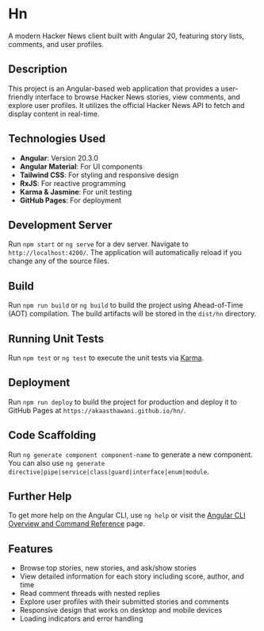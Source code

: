 # Hn

A modern Hacker News client built with Angular 20, featuring story lists, comments, and user profiles.

## Description

This project is an Angular-based web application that provides a user-friendly interface to browse Hacker News stories, view comments, and explore user profiles. It utilizes the official Hacker News API to fetch and display content in real-time.

## Technologies Used

- **Angular**: Version 20.3.0
- **Angular Material**: For UI components
- **Tailwind CSS**: For styling and responsive design
- **RxJS**: For reactive programming
- **Karma & Jasmine**: For unit testing
- **GitHub Pages**: For deployment

## Development Server

Run `npm start` or `ng serve` for a dev server. Navigate to `http://localhost:4200/`. The application will automatically reload if you change any of the source files.

## Build

Run `npm run build` or `ng build` to build the project using Ahead-of-Time (AOT) compilation. The build artifacts will be stored in the `dist/hn` directory.

## Running Unit Tests

Run `npm test` or `ng test` to execute the unit tests via [Karma](https://karma-runner.github.io).

## Deployment

Run `npm run deploy` to build the project for production and deploy it to GitHub Pages at `https://akaasthawani.github.io/hn/`.

## Code Scaffolding

Run `ng generate component component-name` to generate a new component. You can also use `ng generate directive|pipe|service|class|guard|interface|enum|module`.

## Further Help

To get more help on the Angular CLI, use `ng help` or visit the [Angular CLI Overview and Command Reference](https://angular.io/cli) page.

## Features

- Browse top stories, new stories, and ask/show stories
- View detailed information for each story including score, author, and time
- Read comment threads with nested replies
- Explore user profiles with their submitted stories and comments
- Responsive design that works on desktop and mobile devices
- Loading indicators and error handling

